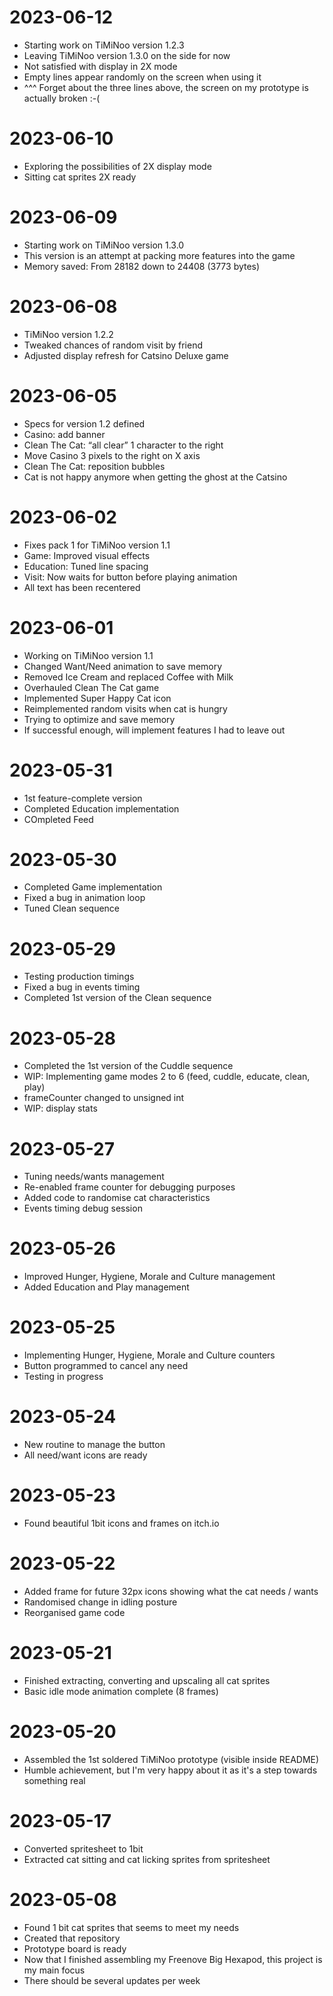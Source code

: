 # 2023-06-12
- Starting work on TiMiNoo version 1.2.3
- Leaving TiMiNoo version 1.3.0 on the side for now
- Not satisfied with display in 2X mode
- Empty lines appear randomly on the screen when using it
- ^^^ Forget about the three lines above, the screen on my prototype is actually broken :-(

# 2023-06-10
- Exploring the possibilities of 2X display mode
- Sitting cat sprites 2X ready

# 2023-06-09
- Starting work on TiMiNoo version 1.3.0
- This version is an attempt at packing more features into the game
- Memory saved: From 28182 down to 24408 (3773 bytes)

# 2023-06-08
- TiMiNoo version 1.2.2
- Tweaked chances of random visit by friend
- Adjusted display refresh for Catsino Deluxe game

# 2023-06-05
- Specs for version 1.2 defined
- Casino: add banner
- Clean The Cat: “all clear” 1 character to the right
- Move Casino 3 pixels to the right on X axis
- Clean The Cat: reposition bubbles
- Cat is not happy anymore when getting the ghost at the Catsino

# 2023-06-02
- Fixes pack 1 for TiMiNoo version 1.1
- Game: Improved visual effects
- Education: Tuned line spacing
- Visit: Now waits for button before playing animation
- All text has been recentered

# 2023-06-01
- Working on TiMiNoo version 1.1
- Changed Want/Need animation to save memory
- Removed Ice Cream and replaced Coffee with Milk
- Overhauled Clean The Cat game
- Implemented Super Happy Cat icon
- Reimplemented random visits when cat is hungry
- Trying to optimize and save memory
- If successful enough, will implement features I had to leave out

# 2023-05-31
- 1st feature-complete version
- Completed Education implementation
- COmpleted Feed 

# 2023-05-30
- Completed Game implementation
- Fixed a bug in animation loop
- Tuned Clean sequence

# 2023-05-29
- Testing production timings
- Fixed a bug in events timing
- Completed 1st version of the Clean sequence

# 2023-05-28
- Completed the 1st version of the Cuddle sequence
- WIP: Implementing game modes 2 to 6 (feed, cuddle, educate, clean, play)
- frameCounter changed to unsigned int
- WIP: display stats

# 2023-05-27
- Tuning needs/wants management
- Re-enabled frame counter for debugging purposes
- Added code to randomise cat characteristics
- Events timing debug session

# 2023-05-26
- Improved Hunger, Hygiene, Morale and Culture management
- Added Education and Play management

# 2023-05-25
- Implementing Hunger, Hygiene, Morale and Culture counters
- Button programmed to cancel any need
- Testing in progress

# 2023-05-24
- New routine to manage the button
- All need/want icons are ready

# 2023-05-23
- Found beautiful 1bit icons and frames on itch.io

# 2023-05-22
- Added frame for future 32px icons showing what the cat needs / wants
- Randomised change in idling posture
- Reorganised game code

# 2023-05-21
- Finished extracting, converting and upscaling all cat sprites
- Basic idle mode animation complete (8 frames)

# 2023-05-20
- Assembled the 1st soldered TiMiNoo prototype (visible inside README)
- Humble achievement, but I'm very happy about it as it's a step towards something real

# 2023-05-17
- Converted spritesheet to 1bit
- Extracted cat sitting and cat licking sprites from spritesheet

# 2023-05-08
- Found 1 bit cat sprites that seems to meet my needs
- Created that repository
- Prototype board is ready
- Now that I finished assembling my Freenove Big Hexapod, this project is my main focus
- There should be several updates per week
